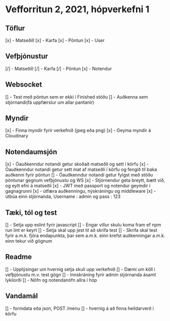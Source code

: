 # Vefforritun 2, 2021, hópverkefni 1


## Töflur

[x] - Matseðill
[x] - Karfa
[x] - Pöntun
[x] - User

## Vefþjónustur

[/] - Matseðill
[/] - Karfa
[/] - Pöntun
[x] - Notendur

## Websocket

[] - Test með pöntun sem er ekki í Finished stöðu
[] - Auðkenna sem stjórnandi(fá uppfærslur um allar pantanir)

## Myndir

[x] - Finna myndir fyrir verkefnið (jpeg eða png)
[x] - Geyma myndir á Cloudinary

## Notendaumsjón

[x] - Óauðkenndur notandi getur skoðað matseðil og sett í körfu
[x] - Óauðkenndur notandi getur sett mat af matseðli í körfu og fengið til baka auðkenni fyrir pöntun
[] - Óauðkenndur notandi getur fylgst með stöðu pöntunar gegnum vefþjónustu og WS
[x] - Stjórnendur geta breytt, bætt við, og eytt efni á matseðli
[x] - JWT með passport og notendur geymdir í gagnagrunni 
[x] - útfæra auðkenningu, nýskráningu og middleware
[x] - útbúa einn stjórnanda, Username : admin og pass : 123

## Tæki, tól og test

[] - Setja upp eslint fyrir javascript
[] - Engar villur skulu koma fram ef npm run lint er keyrt
[] - Setja skal upp jest til að skrifa test
[] - Skrifa skal test fyrir a.m.k. fjóra endapunkta, þar sem a.m.k. einn krefst auðkenningar
     a.m.k. einn tekur við gögnum

## Readme

[] - Upplýsingar um hvernig setja skuli upp verkefnið
[] - Dæmi um köll í vefþjónustu m.v. test gögn
[] - Innskráning fyrir admin stjórnanda ásamt lykilorði
[] - Nöfn og notendanöfn allra í hóp

## Vandamál
[] - formdata eða json, POST /menu
[] - hvernig á að finna heildarverð í körfu